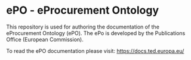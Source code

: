 
# ePO - eProcurement Ontology

This repository is used for authoring the documentation of the eProcurement Ontology (ePO). The ePo is developed by the Publications Office (European Commission).

To read the ePO documentation please visit: https://docs.ted.europa.eu/
